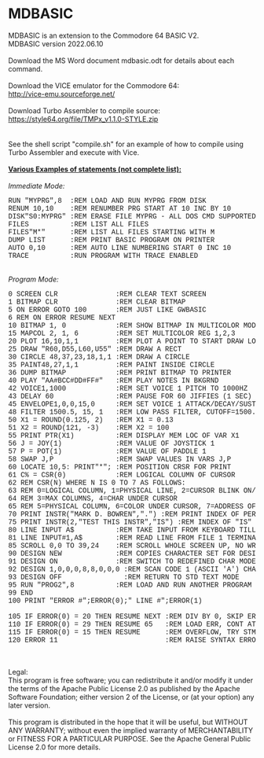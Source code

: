 # MDBASIC
MDBASIC is an extension to the Commodore 64 BASIC V2.<br>
MDBASIC version 2022.06.10<br>
<br>
Download the MS Word document mdbasic.odt for details about each command.<br>
<br>
Download the VICE emulator for the Commodore 64:<br>
http://vice-emu.sourceforge.net/<br>
<br>
Download Turbo Assembler to compile source:<br>
https://style64.org/file/TMPx_v1.1.0-STYLE.zip<br>
<br>
<br>
See the shell script "compile.sh" for an example of how to compile using Turbo Assembler and execute with Vice.
<br>
<br>
<u><b>Various Examples of statements (not complete list):</b></u><br>
<br>
<i>Immediate Mode:</i><br>
<pre style="font-family:'Courier New'">
RUN "MYPRG",8  :REM LOAD AND RUN MYPRG FROM DISK
RENUM 10,10    :REM RENUMBER PRG START AT 10 INC BY 10
DISK"S0:MYPRG" :REM ERASE FILE MYPRG - ALL DOS CMD SUPPORTED
FILES          :REM LIST ALL FILES
FILES"M*"      :REM LIST ALL FILES STARTING WITH M
DUMP LIST      :REM PRINT BASIC PROGRAM ON PRINTER
AUTO 0,10      :REM AUTO LINE NUMBERING START 0 INC 10
TRACE          :RUN PROGRAM WITH TRACE ENABLED
</pre>
<br>
<i>Program Mode:</i><br>
<pre style="font-family:'Courier New'">
0 SCREEN CLR              :REM CLEAR TEXT SCREEN
1 BITMAP CLR              :REM CLEAR BITMAP
5 ON ERROR GOTO 100       :REM JUST LIKE GWBASIC
6 REM ON ERROR RESUME NEXT
10 BITMAP 1, 0            :REM SHOW BITMAP IN MULTICOLOR MODE WITH BLACK BKGD
15 MAPCOL 2, 1, 6         :REM SET MULTICOLOR REG 1,2,3
20 PLOT 16,10,1,1         :REM PLOT A POINT TO START DRAW LOCATION
25 DRAW "R60,D55,L60,U55" :REM DRAW A RECT
30 CIRCLE 48,37,23,18,1,1 :REM DRAW A CIRCLE
35 PAINT48,27,1,1         :REM PAINT INSIDE CIRCLE
36 DUMP BITMAP            :REM PRINT BITMAP TO PRINTER
40 PLAY "AA#BCC#DD#FF#"   :REM PLAY NOTES IN BKGRND
42 VOICE1,1000            :REM SET VOICE 1 PITCH TO 1000HZ
43 DELAY 60               :REM PAUSE FOR 60 JIFFIES (1 SEC)
45 ENVELOPE1,0,0,15,0     :REM SET VOICE 1 ATTACK/DECAY/SUSTAIN/RELEASE
48 FILTER 1500.5, 15, 1   :REM LOW PASS FILTER, CUTOFF=1500.5Hz
50 X1 = ROUND(0.125, 2)   :REM X1 = 0.13
51 X2 = ROUND(121, -3)    :REM X2 = 100
55 PRINT PTR(X1)          :REM DISPLAY MEM LOC OF VAR X1
56 J = JOY(1)             :REM VALUE OF JOYSTICK 1
57 P = POT(1)             :REM VALUE OF PADDLE 1
58 SWAP J,P               :REM SWAP VALUES IN VARS J,P
60 LOCATE 10,5: PRINT"*"; :REM POSITION CRSR FOR PRINT
61 C% = CSR(0)            :REM LOGICAL COLUMN OF CURSOR
62 REM CSR(N) WHERE N IS 0 TO 7 AS FOLLOWS:
63 REM 0=LOGICAL COLUMN, 1=PHYSICAL LINE, 2=CURSOR BLINK ON/OFF
64 REM 3=MAX COLUMNS, 4=CHAR UNDER CURSOR
65 REM 5=PHYSICAL COLUMN, 6=COLOR UNDER CURSOR, 7=ADDRESS OF CURSOR LINE
70 PRINT INSTR("MARK D. BOWREN",".") :REM PRINT INDEX OF PERIOD IN STR
75 PRINT INSTR(2,"TEST THIS INSTR","IS") :REM INDEX OF "IS" START AT IDX 2 
80 LINE INPUT A$          :REM TAKE INPUT FROM KEYBOARD TILL ENTER KEY PRESSED
81 LINE INPUT#1,A$        :REM READ LINE FROM FILE 1 TERMINATED BY CR
85 SCROLL 0,0 TO 39,24    :REM SCROLL WHOLE SCREEN UP, NO WRAPPING
90 DESIGN NEW             :REM COPIES CHARACTER SET FOR DESIGN MODE
91 DESIGN ON              :REM SWITCH TO REDEFINED CHAR MODE ON
92 DESIGN 1,0,0,0,8,8,0,0,0 :REM SCAN CODE 1 (ASCII 'A') CHANGES TO A DOT
93 DESIGN OFF               :REM RETURN TO STD TEXT MODE
95 RUN "PROG2",8          :REM LOAD AND RUN ANOTHER PROGRAM
99 END
100 PRINT "ERROR #";ERROR(0);" LINE #";ERROR(1)<br>
105 IF ERROR(0) = 20 THEN RESUME NEXT :REM DIV BY 0, SKIP ERRORED STMT
110 IF ERROR(0) = 29 THEN RESUME 65   :REM LOAD ERR, CONT AT LINE 65
115 IF ERROR(0) = 15 THEN RESUME      :REM OVERFLOW, TRY STMT AGAIN
120 ERROR 11                          :REM RAISE SYNTAX ERROR
</pre>
<br>
<br>
<div>Legal:</div>
<div>
This program is free software; you can redistribute it and/or
modify it under the terms of the Apache Public License 2.0 as
published by the Apache Software Foundation; either version 2
of the License, or (at your option) any later version.<br>
<br>
This program is distributed in the hope that it will be useful,
but WITHOUT ANY WARRANTY; without even the implied warranty of
MERCHANTABILITY or FITNESS FOR A PARTICULAR PURPOSE.  See the
Apache General Public License 2.0 for more details.
</div>
